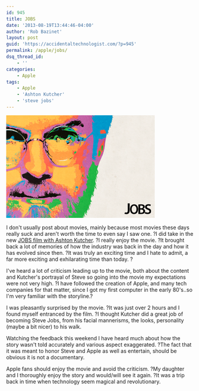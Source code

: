 ```yaml
---
id: 945
title: JOBS
date: '2013-08-19T13:44:46-04:00'
author: 'Rob Bazinet'
layout: post
guid: 'https://accidentaltechnologist.com/?p=945'
permalink: /apple/jobs/
dsq_thread_id:
    - ''
categories:
    - Apple
tags:
    - Apple
    - 'Ashton Kutcher'
    - 'steve jobs'
---
```


![Jobs](/assets/img/2013/08/jobs.png "jobs.png")

I don't usually post about movies, mainly because most movies these days really suck and aren't worth the time to even say I saw one. ?I did take in the new [JOBS film with Ashton Kutcher](http://jobsthefilm.com/). ?I really enjoy the movie. ?It brought back a lot of memories of how the industry was back in the day and how it has evolved since then. ?It was truly an exciting time and I hate to admit, a far more exciting and exhilarating time than today. ?

I've heard a lot of criticism leading up to the movie, both about the content and Kutcher's portrayal of Steve so going into the movie my expectations were not very high. ?I have followed the creation of Apple, and many tech companies for that matter, since I got my first computer in the early 80's..so I'm very familiar with the storyline.?

I was pleasantly surprised by the movie. ?It was just over 2 hours and I found myself entranced by the film. ?I thought Kutcher did a great job of becoming Steve Jobs, from his facial mannerisms, the looks, personality (maybe a bit nicer) to his walk.

Watching the feedback this weekend I have heard much about how the story wasn't told accurately and various aspect exaggerated. ?The fact that it was meant to honor Steve and Apple as well as entertain, should be obvious it is not a documentary.

Apple fans should enjoy the movie and avoid the criticism. ?My daughter and I thoroughly enjoy the story and would/will see it again. ?It was a trip back in time when technology seem magical and revolutionary.